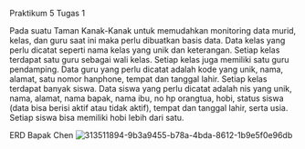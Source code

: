Praktikum 5
Tugas 1

Pada suatu Taman Kanak-Kanak untuk memudahkan monitoring data murid, kelas, dan guru saat ini maka perlu dibuatkan basis data. Data kelas yang perlu dicatat seperti nama kelas yang unik dan keterangan. Setiap kelas terdapat satu guru sebagai wali kelas. Setiap kelas juga memiliki satu guru pendamping. Data guru yang perlu dicatat adalah kode yang unik, nama, alamat, satu nomor hanphone, tempat dan tanggal lahir. Setiap kelas terdapat banyak siswa. Data siswa yang perlu dicatat adalah nis yang unik, nama, alamat, nama bapak, nama ibu, no hp orangtua, hobi, status siswa (data bisa berisi aktif atau tidak aktif), tempat dan tanggal lahir, serta usia. Setiap siswa bisa memiliki hobi lebih dari satu.

ERD Bapak Chen
![313511894-9b3a9455-b78a-4bda-8612-1b9e5f0e96db](https://github.com/H6ybaangelie/RephpMyAdmin/assets/160241734/c4a8e7c2-9ff9-497c-959c-cc12dd8208a9)
